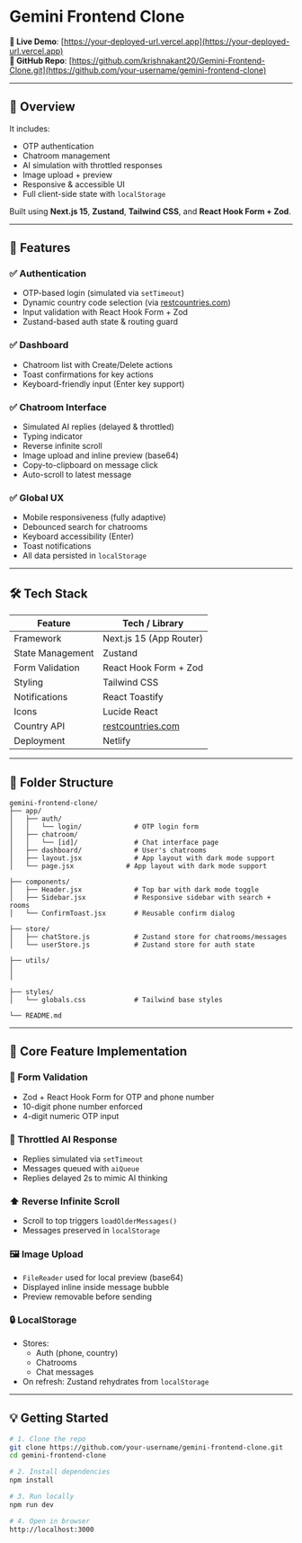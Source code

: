 # Gemini Frontend Clone

**🔗 Live Demo**: [https://your-deployed-url.vercel.app](https://your-deployed-url.vercel.app)  
**📁 GitHub Repo**: [https://github.com/krishnakant20/Gemini-Frontend-Clone.git](https://github.com/your-username/gemini-frontend-clone)

---

## 📌 Overview
It includes:

- OTP authentication  
- Chatroom management  
- AI simulation with throttled responses  
- Image upload + preview  
- Responsive & accessible UI  
- Full client-side state with `localStorage`

Built using **Next.js 15**, **Zustand**, **Tailwind CSS**, and **React Hook Form + Zod**.

---

## 🚀 Features

### ✅ Authentication

- OTP-based login (simulated via `setTimeout`)
- Dynamic country code selection (via [restcountries.com](https://restcountries.com))
- Input validation with React Hook Form + Zod
- Zustand-based auth state & routing guard

### ✅ Dashboard

- Chatroom list with Create/Delete actions
- Toast confirmations for key actions
- Keyboard-friendly input (Enter key support)

### ✅ Chatroom Interface

- Simulated AI replies (delayed & throttled)
- Typing indicator
- Reverse infinite scroll
- Image upload and inline preview (base64)
- Copy-to-clipboard on message click
- Auto-scroll to latest message

### ✅ Global UX

- Mobile responsiveness (fully adaptive)
- Debounced search for chatrooms
- Keyboard accessibility (Enter)
- Toast notifications
- All data persisted in `localStorage`

---

## 🛠️ Tech Stack

| Feature            | Tech / Library                                  |
|--------------------|--------------------------------------------------|
| Framework          | Next.js 15 (App Router)                          |
| State Management   | Zustand                                          |
| Form Validation    | React Hook Form + Zod                            |
| Styling            | Tailwind CSS                                     |
| Notifications      | React Toastify                                   |
| Icons              | Lucide React                                     |
| Country API        | [restcountries.com](https://restcountries.com)   |
| Deployment         | Netlify                                          |

---

## 📁 Folder Structure
```
gemini-frontend-clone/
├── app/
│   ├── auth/
│   │   └── login/             # OTP login form
│   ├── chatroom/
│   │   └── [id]/              # Chat interface page
│   ├── dashboard/             # User's chatrooms
│   ├── layout.jsx             # App layout with dark mode support
│   └── page.jsx             # App layout with dark mode support

├── components/
│   ├── Header.jsx             # Top bar with dark mode toggle
│   ├── Sidebar.jsx            # Responsive sidebar with search + rooms
│   └── ConfirmToast.jsx       # Reusable confirm dialog

├── store/
│   ├── chatStore.js           # Zustand store for chatrooms/messages
│   └── userStore.js           # Zustand store for auth state

├── utils/
│   
│   

├── styles/
│   └── globals.css            # Tailwind base styles

└── README.md
```


---

## 🧠 Core Feature Implementation

### 🧩 Form Validation

- Zod + React Hook Form for OTP and phone number
- 10-digit phone number enforced
- 4-digit numeric OTP input

### 💬 Throttled AI Response

- Replies simulated via `setTimeout`
- Messages queued with `aiQueue`
- Replies delayed 2s to mimic AI thinking

### ⬆️ Reverse Infinite Scroll

- Scroll to top triggers `loadOlderMessages()`
- Messages preserved in `localStorage`

### 🖼️ Image Upload

- `FileReader` used for local preview (base64)
- Displayed inline inside message bubble
- Preview removable before sending

### 🔒 LocalStorage

- Stores:
  - Auth (phone, country)
  - Chatrooms
  - Chat messages
- On refresh: Zustand rehydrates from `localStorage`

---

## 💡 Getting Started

```bash
# 1. Clone the repo
git clone https://github.com/your-username/gemini-frontend-clone.git
cd gemini-frontend-clone

# 2. Install dependencies
npm install

# 3. Run locally
npm run dev

# 4. Open in browser
http://localhost:3000

